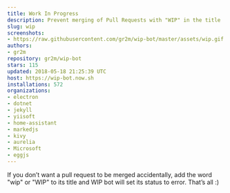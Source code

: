 ```yaml
---
title: Work In Progress
description: Prevent merging of Pull Requests with "WIP" in the title
slug: wip
screenshots:
- https://raw.githubusercontent.com/gr2m/wip-bot/master/assets/wip.gif
authors:
- gr2m
repository: gr2m/wip-bot
stars: 115
updated: 2018-05-18 21:25:39 UTC
host: https://wip-bot.now.sh
installations: 572
organizations:
- electron
- dotnet
- jekyll
- yiisoft
- home-assistant
- markedjs
- kivy
- aurelia
- Microsoft
- eggjs
---
```


If you don’t want a pull request to be merged accidentally, add the word "wip" or "WIP" to its title and WIP bot will set its status to error. That’s all :)
